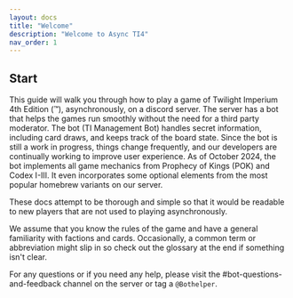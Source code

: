 ```yaml
---
layout: docs
title: "Welcome"
description: "Welcome to Async TI4"
nav_order: 1
---
```


## Start

This guide will walk you through how to play a game of Twilight Imperium 4th Edition (™), asynchronously, on a discord server. The server has a bot that helps the games run smoothly without the need for a third party moderator.  The bot (TI Management Bot) handles secret information, including card draws, and keeps track of the board state. Since the bot is still a work in progress, things change frequently, and our developers are continually working to improve user experience. As of October 2024, the bot implements all game mechanics from Prophecy of Kings (POK) and Codex I-III. It even incorporates some optional elements from the most popular homebrew variants on our server.  

These docs attempt to be thorough and simple so that it would be readable to new players that are not used to playing asynchronously.

We assume that you know the rules of the game and have a general familiarity with factions and cards. Occasionally, a common term or abbreviation might slip in so check out the glossary at the end if something isn't clear. 

For any questions or if you need any help, please visit the #bot-questions-and-feedback channel on the server or tag a `@Bothelper`.
